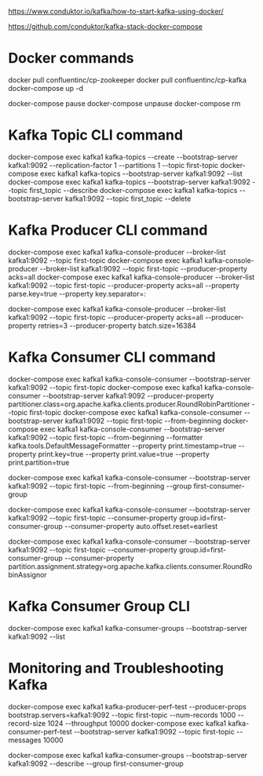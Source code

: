 https://www.conduktor.io/kafka/how-to-start-kafka-using-docker/

<!-- Github link -->
https://github.com/conduktor/kafka-stack-docker-compose


# Docker commands
docker pull confluentinc/cp-zookeeper
docker pull confluentinc/cp-kafka
docker-compose up -d

<!-- Docker commands to pause, resume, and remove services -->
docker-compose pause
docker-compose unpause
docker-compose rm

# Kafka Topic CLI command
docker-compose exec kafka1 kafka-topics --create --bootstrap-server kafka1:9092  --replication-factor 1 --partitions 1 --topic first-topic 
docker-compose exec kafka1 kafka-topics --bootstrap-server kafka1:9092 --list
docker-compose exec kafka1 kafka-topics --bootstrap-server kafka1:9092 --topic first_topic --describe
docker-compose exec kafka1 kafka-topics --bootstrap-server kafka1:9092 --topic first_topic --delete


# Kafka Producer CLI command
docker-compose exec kafka1 kafka-console-producer --broker-list kafka1:9092 --topic first-topic
docker-compose exec kafka1 kafka-console-producer --broker-list kafka1:9092 --topic first-topic --producer-property acks=all
docker-compose exec kafka1 kafka-console-producer --broker-list kafka1:9092 --topic first-topic --producer-property acks=all --property parse.key=true --property key.separator=:
<!-- Kafka Producer CLI command with Acks, Retries, and Batch Size -->
docker-compose exec kafka1 kafka-console-producer --broker-list kafka1:9092 --topic first-topic --producer-property acks=all --producer-property retries=3 --producer-property batch.size=16384

# Kafka Consumer CLI command
docker-compose exec kafka1 kafka-console-consumer --bootstrap-server kafka1:9092 --topic first-topic
docker-compose exec kafka1 kafka-console-consumer --bootstrap-server kafka1:9092 --producer-property partitioner.class=org.apache.kafka.clients.producer.RoundRobinPartitioner --topic first-topic
docker-compose exec kafka1 kafka-console-consumer --bootstrap-server kafka1:9092 --topic first-topic --from-beginning
docker-compose exec kafka1 kafka-console-consumer --bootstrap-server kafka1:9092 --topic first-topic --from-beginning --formatter kafka.tools.DefaultMessageFormatter --property print.timestamp=true --property print.key=true --property print.value=true --property print.partition=true
<!-- Mentioning consumer group -->
docker-compose exec kafka1 kafka-console-consumer --bootstrap-server kafka1:9092 --topic first-topic --from-beginning --group first-consumer-group
<!-- Kafka Consumer CLI command with Consumer Groups and Auto-Offset Reset -->
docker-compose exec kafka1 kafka-console-consumer --bootstrap-server kafka1:9092 --topic first-topic --consumer-property group.id=first-consumer-group --consumer-property auto.offset.reset=earliest
<!-- Kafka Consumer CLI command with Partition Assignment Strategy -->
docker-compose exec kafka1 kafka-console-consumer --bootstrap-server kafka1:9092 --topic first-topic --consumer-property group.id=first-consumer-group --consumer-property partition.assignment.strategy=org.apache.kafka.clients.consumer.RoundRobinAssignor

# Kafka Consumer Group CLI
docker-compose exec kafka1 kafka-consumer-groups --bootstrap-server kafka1:9092 --list


# Monitoring and Troubleshooting Kafka

<!-- Kafka Producer and Consumer Performance Metrics CLI command -->
docker-compose exec kafka1 kafka-producer-perf-test --producer-props bootstrap.servers=kafka1:9092 --topic first-topic --num-records 1000 --record-size 1024 --throughput 10000
docker-compose exec kafka1 kafka-consumer-perf-test --bootstrap-server kafka1:9092 --topic first-topic --messages 10000

<!-- Kafka Lag CLI command -->
docker-compose exec kafka1 kafka-consumer-groups --bootstrap-server kafka1:9092 --describe --group first-consumer-group


